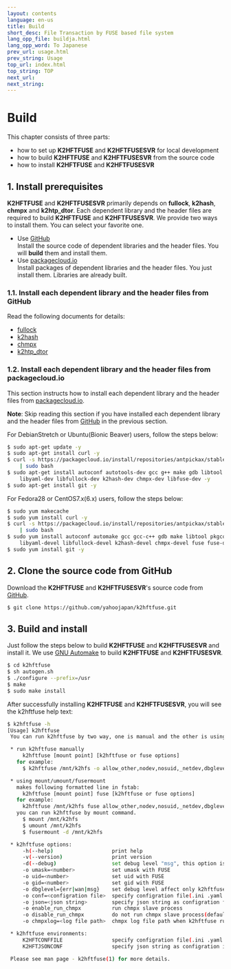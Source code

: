 ```yaml
---
layout: contents
language: en-us
title: Build
short_desc: File Transaction by FUSE based file system
lang_opp_file: buildja.html
lang_opp_word: To Japanese
prev_url: usage.html
prev_string: Usage
top_url: index.html
top_string: TOP
next_url: 
next_string: 
---
```

# Build

This chapter consists of three parts:

* how to set up **K2HFTFUSE** and **K2HFTFUSESVR** for local development
* how to build **K2HFTFUSE** and **K2HFTFUSESVR** from the source code
* how to install **K2HFTFUSE** and **K2HFTFUSESVR**

## 1. Install prerequisites

**K2HFTFUSE** and **K2HFTFUSESVR** primarily depends on **fullock**, **k2hash**, **chmpx** and **k2htp_dtor**. Each dependent library and the header files are required to build **K2HFTFUSE** and **K2HFTFUSESVR**. We provide two ways to install them. You can select your favorite one.

* Use [GitHub](https://github.com/yahoojapan/k2hftfuse)  
  Install the source code of dependent libraries and the header files. You will **build** them and install them.
* Use [packagecloud.io](https://packagecloud.io/antpickax/stable/)  
  Install packages of dependent libraries and the header files. You just install them. Libraries are already built.

### 1.1. Install each dependent library and the header files from GitHub

Read the following documents for details:  
* [fullock](https://fullock.antpick.ax/build.html)
* [k2hash](https://k2hash.antpick.ax/build.html)  
* [chmpx](https://chmpx.antpick.ax/build.html)  
* [k2htp_dtor](https://k2htpdtor.antpick.ax/build.html)  

### 1.2. Install each dependent library and the header files from packagecloud.io

This section instructs how to install each dependent library and the header files from [packagecloud.io](https://packagecloud.io/antpickax/stable/). 

**Note**: Skip reading this section if you have installed each dependent library and the header files from [GitHub](https://github.com/yahoojapan/k2hftfuse) in the previous section.

For DebianStretch or Ubuntu(Bionic Beaver) users, follow the steps below:
```bash
$ sudo apt-get update -y
$ sudo apt-get install curl -y
$ curl -s https://packagecloud.io/install/repositories/antpickax/stable/script.deb.sh \
    | sudo bash
$ sudo apt-get install autoconf autotools-dev gcc g++ make gdb libtool pkg-config \
    libyaml-dev libfullock-dev k2hash-dev chmpx-dev libfuse-dev -y
$ sudo apt-get install git -y
```

For Fedora28 or CentOS7.x(6.x) users, follow the steps below:
```bash
$ sudo yum makecache
$ sudo yum install curl -y
$ curl -s https://packagecloud.io/install/repositories/antpickax/stable/script.rpm.sh \
    | sudo bash
$ sudo yum install autoconf automake gcc gcc-c++ gdb make libtool pkgconfig \
    libyaml-devel libfullock-devel k2hash-devel chmpx-devel fuse fuse-devel -y
$ sudo yum install git -y
```

## 2. Clone the source code from GitHub

Download the **K2HFTFUSE** and **K2HFTFUSESVR**'s source code from [GitHub](https://github.com/yahoojapan/k2hftfuse).
```bash
$ git clone https://github.com/yahoojapan/k2hftfuse.git
```

## 3. Build and install

Just follow the steps below to build **K2HFTFUSE** and **K2HFTFUSESVR** and install it. We use [GNU Automake](https://wwwv.gnu.org/software/automake/) to build **K2HFTFUSE** and **K2HFTFUSESVR**.

```bash
$ cd k2hftfuse
$ sh autogen.sh
$ ./configure --prefix=/usr
$ make
$ sudo make install
```

After successfully installing **K2HFTFUSE** and **K2HFTFUSESVR**, you will see the k2hftfuse help text:
```bash
$ k2hftfuse -h
[Usage] k2hftfuse
 You can run k2hftfuse by two way, one is manual and the other is using mount command.

 * run k2hftfuse manually
     k2hftfuse [mount point] [k2hftfuse or fuse options]
   for example:
     $ k2hftfuse /mnt/k2hfs -o allow_other,nodev,nosuid,_netdev,dbglevel=err,conf=/etc/k2hftfuse.conf -f -d &

 * using mount/umount/fusermount
   makes following formatted line in fstab:
     k2hftfuse [mount point] fuse [k2hftfuse or fuse options]
   for example:
     k2hftfuse /mnt/k2hfs fuse allow_other,nodev,nosuid,_netdev,dbglevel=err,conf=/etc/k2hftfuse.conf 0 0
   you can run k2hftfuse by mount command.
     $ mount /mnt/k2hfs
     $ umount /mnt/k2hfs
     $ fusermount -d /mnt/k2hfs

 * k2hftfuse options:
     -h(--help)                   print help
     -v(--version)                print version
     -d(--debug)                  set debug level "msg", this option is common with FUSE
     -o umask=<number>            set umask with FUSE
     -o uid=<number>              set uid with FUSE
     -o gid=<number>              set gid with FUSE
     -o dbglevel={err|wan|msg}    set debug level affect only k2hftfuse
     -o conf=<configration file>  specify configration file(.ini .yaml .json) for k2hftfuse and all sub system
     -o json=<json string>        specify json string as configration for k2hftfuse and all sub system
     -o enable_run_chmpx          run chmpx slave process
     -o disable_run_chmpx         do not run chmpx slave process(default)
     -o chmpxlog=<log file path>  chmpx log file path when k2hftfuse run chmpx

 * k2hftfuse environments:
     K2HFTCONFFILE                specify configration file(.ini .yaml .json) instead of conf option.
     K2HFTJSONCONF                specify json string as configration instead of json option.

 Please see man page - k2hftfuse(1) for more details.
 ```
